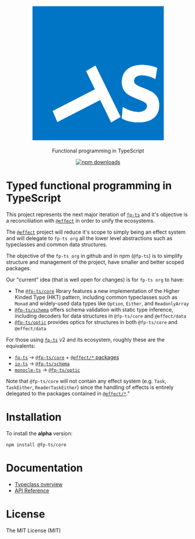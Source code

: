 <h3 align="center">
  <a href="https://fp-ts.github.io/core/">
    <img src="./docs/fp-ts-logo.png">
  </a>
</h3>

<p align="center">
Functional programming in TypeScript
</p>

<p align="center">
  <a href="https://www.npmjs.com/package/@fp-ts/core">
    <img src="https://img.shields.io/npm/dm/@fp-ts/core.svg" alt="npm downloads" height="20">
  </a>
</p>

# Typed functional programming in TypeScript

This project represents the next major iteration of [`fp-ts`](https://github.com/gcanti/fp-ts) and it's objective is a reconciliation with [`@effect`](https://github.com/Effect-TS) in order to unify the ecosystems.

The [`@effect`](https://github.com/Effect-TS) project will reduce it's scope to simply being an effect system and will delegate to `fp-ts org` all the lower level abstractions such as typeclasses and common data structures.

The objective of the `fp-ts org` in github and in npm (`@fp-ts`) is to simplify structure and management of the project, have smaller and better scoped packages.

Our "current" idea (that is well open for changes) is for `fp-ts org` to have:

- The [`@fp-ts/core`](https://github.com/fp-ts/core) library features a new implementation of the Higher Kinded Type (HKT) pattern, including common typeclasses such as `Monad` and widely-used data types like `Option`, `Either`, and `ReadonlyArray`
- [`@fp-ts/schema`](https://github.com/fp-ts/schema) offers schema validation with static type inference, including decoders for data structures in `@fp-ts/core` and `@effect/data`
- [`@fp-ts/optic`](https://github.com/fp-ts/optic) provides optics for structures in both `@fp-ts/core` and `@effect/data`

For those using [`fp-ts`](https://github.com/gcanti/fp-ts) v2 and its ecosystem, roughly these are the equivalents:

- [`fp-ts`](https://github.com/gcanti/fp-ts) -> [`@fp-ts/core`](https://github.com/fp-ts/core) + [`@effect/*` packages](https://github.com/Effect-TS)
- [`io-ts`](https://github.com/gcanti/io-ts) -> [`@fp-ts/schema`](https://github.com/fp-ts/schema)
- [`monocle-ts`](https://github.com/gcanti/monocle-ts) -> [`@fp-ts/optic`](https://github.com/fp-ts/optic)

Note that `@fp-ts/core` will not contain any effect system (e.g. `Task`, `TaskEither`, `ReaderTaskEither`) since the handling of effects is entirely delegated to the packages contained in [`@effect/*`](https://github.com/Effect-TS)."

# Installation

To install the **alpha** version:

```
npm install @fp-ts/core
```

# Documentation

- [Typeclass overview](./Overview.md)
- [API Reference](https://fp-ts.github.io/core/)

# License

The MIT License (MIT)
